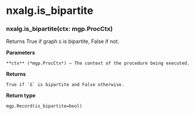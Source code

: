 # nxalg.is_bipartite


### nxalg.is_bipartite(ctx: mgp.ProcCtx)
Returns True if graph `G` is bipartite, False if not.


**Parameters**

    **ctx** (*mgp.ProcCtx*) – The context of the procedure being executed.



**Returns**

    True if `G` is bipartite and False otherwise.



**Return type**

    mgp.Record(is_bipartite=bool)
